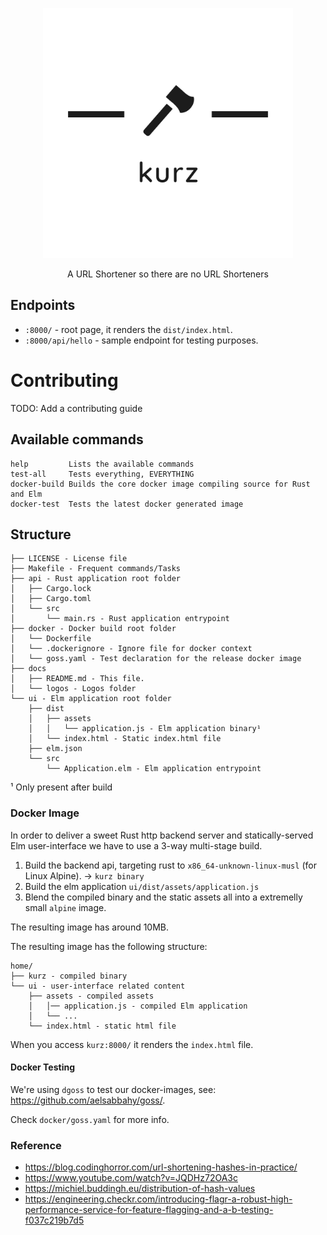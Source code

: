 <p align="center">
  <img src="https://github.com/marceloboeira/kurz/blob/master/docs/logos/github_2.png?raw=true" width="400">
  <p align="center">A URL Shortener so there are no URL Shorteners<p>
</p>

## Endpoints

* `:8000/` - root page, it renders the `dist/index.html`.
* `:8000/api/hello` - sample endpoint for testing purposes.

# Contributing

TODO: Add a contributing guide

## Available commands

```
help         Lists the available commands
test-all     Tests everything, EVERYTHING
docker-build Builds the core docker image compiling source for Rust and Elm
docker-test  Tests the latest docker generated image
```

## Structure

```
├── LICENSE - License file
├── Makefile - Frequent commands/Tasks
├── api - Rust application root folder
│   ├── Cargo.lock
│   ├── Cargo.toml
│   └── src
│       └── main.rs - Rust application entrypoint
├── docker - Docker build root folder
│   └── Dockerfile
│   └── .dockerignore - Ignore file for docker context
│   └── goss.yaml - Test declaration for the release docker image
├── docs
│   ├── README.md - This file.
│   └── logos - Logos folder
└── ui - Elm application root folder
    ├── dist
    │   ├── assets
    │   │   └── application.js - Elm application binary¹
    │   └── index.html - Static index.html file
    ├── elm.json
    └── src
        └── Application.elm - Elm application entrypoint
```

¹ Only present after build

### Docker Image

In order to deliver a sweet Rust http backend server and statically-served Elm user-interface we have to use a 3-way multi-stage build.

1. Build the backend api, targeting rust to `x86_64-unknown-linux-musl` (for Linux Alpine). -> `kurz binary`
2. Build the elm application `ui/dist/assets/application.js`
3. Blend the compiled binary and the static assets all into a extremelly small `alpine` image.

The resulting image has around 10MB.

The resulting image has the following structure:

```
home/
├── kurz - compiled binary
└── ui - user-interface related content
    ├── assets - compiled assets
    │   │── application.js - compiled Elm application
    │   └── ...
    └── index.html - static html file
```

When you access `kurz:8000/` it renders the `index.html` file.

#### Docker Testing

We're using `dgoss` to test our docker-images, see: https://github.com/aelsabbahy/goss/.

Check `docker/goss.yaml` for more info.


### Reference

* https://blog.codinghorror.com/url-shortening-hashes-in-practice/
* https://www.youtube.com/watch?v=JQDHz72OA3c
* https://michiel.buddingh.eu/distribution-of-hash-values
* https://engineering.checkr.com/introducing-flagr-a-robust-high-performance-service-for-feature-flagging-and-a-b-testing-f037c219b7d5
